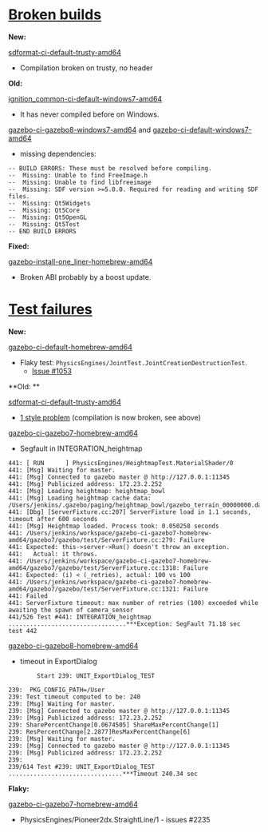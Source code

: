 # [Broken builds](http://build.osrfoundation.org/view/BuildCopFail/)

**New:**

[sdformat-ci-default-trusty-amd64](https://build.osrfoundation.org/view/main/view/BuildCopFail/job/sdformat-ci-default-trusty-amd64/64/console)

 * Compìlation broken on trusty, no <codecvt> header

**Old:**

[ignition_common-ci-default-windows7-amd64](http://build.osrfoundation.org/view/main/view/BuildCopFail/job/ignition_common-ci-default-windows7-amd64/)

 * It has never compiled before on Windows.

[gazebo-ci-gazebo8-windows7-amd64](http://build.osrfoundation.org/view/main/view/BuildCopFail/job/gazebo-ci-gazebo8-windows7-amd64/) and [gazebo-ci-default-windows7-amd64](http://build.osrfoundation.org/view/main/view/BuildCopFail/job/gazebo-ci-default-windows7-amd64/)

 * missing dependencies:

~~~
-- BUILD ERRORS: These must be resolved before compiling.
-- 	Missing: Unable to find FreeImage.h
-- 	Missing: Unable to find libfreeimage
-- 	Missing: SDF version >=5.0.0. Required for reading and writing SDF files.
-- 	Missing: Qt5Widgets
-- 	Missing: Qt5Core
-- 	Missing: Qt5OpenGL
-- 	Missing: Qt5Test
-- END BUILD ERRORS
~~~

**Fixed:**

[gazebo-install-one_liner-homebrew-amd64](http://build.osrfoundation.org/view/main/view/BuildCopFail/job/gazebo-install-one_liner-homebrew-amd64/488/console)

 * Broken ABI probably by a boost update.


# [Test failures](http://build.osrfoundation.org/view/BuildCopTests/)

**New:**

[gazebo-ci-default-homebrew-amd64](https://build.osrfoundation.org/view/main/view/BuildCopTests/job/gazebo-ci-default-homebrew-amd64/222/)

 * Flaky test: `PhysicsEngines/JointTest.JointCreationDestructionTest`. 
    * [Issue #1053](https://bitbucket.org/osrf/gazebo/issues/1053)


**Old: **

[sdformat-ci-default-trusty-amd64](http://build.osrfoundation.org/view/main/view/BuildCopTests/job/sdformat-ci-default-trusty-amd64/63/)

  * [1 style problem](http://build.osrfoundation.org/view/main/view/BuildCopTests/job/sdformat-ci-default-trusty-amd64/63/cppcheckResult/) (compilation is now broken, see above)

[gazebo-ci-gazebo7-homebrew-amd64](http://build.osrfoundation.org/view/main/view/BuildCopTests/job/gazebo-ci-gazebo7-homebrew-amd64/lastCompletedBuild/consoleFull)

  * Segfault in INTEGRATION_heightmap

~~~
441: [ RUN      ] PhysicsEngines/HeightmapTest.MaterialShader/0
441: [Msg] Waiting for master.
441: [Msg] Connected to gazebo master @ http://127.0.0.1:11345
441: [Msg] Publicized address: 172.23.2.252
441: [Msg] Loading heightmap: heightmap_bowl
441: [Msg] Loading heightmap cache data: /Users/jenkins/.gazebo/paging/heightmap_bowl/gazebo_terrain_00000000.dat
441: [Dbg] [ServerFixture.cc:207] ServerFixture load in 1.1 seconds, timeout after 600 seconds
441: [Msg] Heightmap loaded. Process took: 0.050258 seconds
441: /Users/jenkins/workspace/gazebo-ci-gazebo7-homebrew-amd64/gazebo7/gazebo/test/ServerFixture.cc:279: Failure
441: Expected: this->server->Run() doesn't throw an exception.
441:   Actual: it throws.
441: /Users/jenkins/workspace/gazebo-ci-gazebo7-homebrew-amd64/gazebo7/gazebo/test/ServerFixture.cc:1318: Failure
441: Expected: (i) < (_retries), actual: 100 vs 100
441: /Users/jenkins/workspace/gazebo-ci-gazebo7-homebrew-amd64/gazebo7/gazebo/test/ServerFixture.cc:1321: Failure
441: Failed
441: ServerFixture timeout: max number of retries (100) exceeded while awaiting the spawn of camera_sensor
441/526 Test #441: INTEGRATION_heightmap .................................***Exception: SegFault 71.18 sec
test 442
~~~

[gazebo-ci-gazebo8-homebrew-amd64](http://build.osrfoundation.org/view/main/view/BuildCopTests/job/gazebo-ci-gazebo8-homebrew-amd64/25/)

 * timeout in ExportDialog

~~~
        Start 239: UNIT_ExportDialog_TEST

239:  PKG_CONFIG_PATH=/User
239: Test timeout computed to be: 240
239: [Msg] Waiting for master.
239: [Msg] Connected to gazebo master @ http://127.0.0.1:11345
239: [Msg] Publicized address: 172.23.2.252
239: SharePercentChange[0.0674505] ShareMaxPercentChange[1]
239: ResPercentChange[2.2877]ResMaxPercentChange[6]
239: [Msg] Waiting for master.
239: [Msg] Connected to gazebo master @ http://127.0.0.1:11345
239: [Msg] Publicized address: 172.23.2.252
239: 
239/614 Test #239: UNIT_ExportDialog_TEST ................................***Timeout 240.34 sec
~~~

**Flaky:**

[gazebo-ci-gazebo7-homebrew-amd64](http://build.osrfoundation.org/view/main/view/BuildCopTests/job/gazebo-ci-gazebo7-homebrew-amd64/142/)

* PhysicsEngines/Pioneer2dx.StraightLine/1 - issues #2235